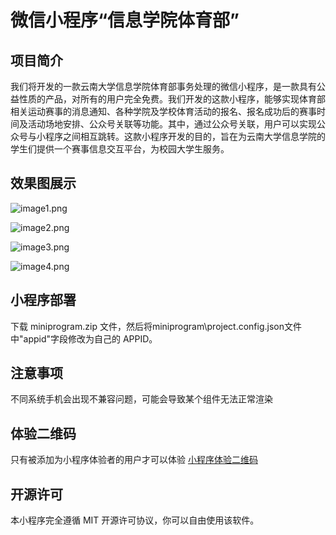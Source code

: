 # 微信小程序“信息学院体育部”

## 项目简介

我们将开发的一款云南大学信息学院体育部事务处理的微信小程序，是一款具有公益性质的产品，对所有的用户完全免费。我们开发的这款小程序，能够实现体育部相关运动赛事的消息通知、各种学院及学校体育活动的报名、报名成功后的赛事时间及活动场地安排、公众号关联等功能。其中，通过公众号关联，用户可以实现公众号与小程序之间相互跳转。这款小程序开发的目的，旨在为云南大学信息学院的学生们提供一个赛事信息交互平台，为校园大学生服务。

## 效果图展示

![image1.png](https://upload-images.jianshu.io/upload_images/19680844-ba00ef2337ea7b19.png?imageMogr2/auto-orient/strip%7CimageView2/2/w/1240)

![image2.png](https://upload-images.jianshu.io/upload_images/19680844-a720a9f02e483175.png?imageMogr2/auto-orient/strip%7CimageView2/2/w/1240)

![image3.png](https://upload-images.jianshu.io/upload_images/19680844-838aee44282fa3c0.png?imageMogr2/auto-orient/strip%7CimageView2/2/w/1240)

![image4.png](https://upload-images.jianshu.io/upload_images/19680844-ebe078bbbf005353.png?imageMogr2/auto-orient/strip%7CimageView2/2/w/1240)

## 小程序部署

下载 miniprogram.zip 文件，然后将miniprogram\project.config.json文件中"appid"字段修改为自己的 APPID。

## 注意事项

不同系统手机会出现不兼容问题，可能会导致某个组件无法正常渲染

## 体验二维码

只有被添加为小程序体验者的用户才可以体验
[小程序体验二维码](https://github.com/Ashort-zbz/WeChat/blob/main/%E5%B0%8F%E7%A8%8B%E5%BA%8F%E4%BD%93%E9%AA%8C%E4%BA%8C%E7%BB%B4%E7%A0%81.jpg)



## 开源许可

本小程序完全遵循 MIT 开源许可协议，你可以自由使用该软件。
